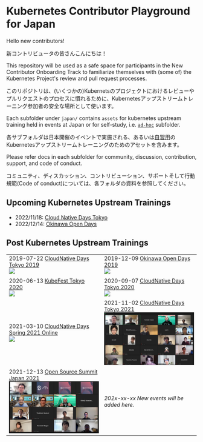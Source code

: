 # Kubernetes Contributor Playground for Japan

Hello new contributors!

新コントリビュータの皆さんこんにちは！

This repository will be used as a safe space for participants in the New Contributor Onboarding Track to familiarize themselves with (some of) the Kubernetes Project's review and pull request processes.

このリポジトリは、(いくつかの)Kubernetsのプロジェクトにおけるレビューやプルリクエストのプロセスに慣れるために、Kubernetesアップストリームトレーニング参加者の安全な場所として使います。

Each subfolder under `japan/` contains `assets` for kubernetes upstream training held in events at Japan or for self-study, i.e. [`ad-hoc`](./adhoc) subfolder.

各サブフォルダは日本開催のイベントで実施される、あるいは[自習用](./adhoc)のKubernetesアップストリームトレーニングのためのアセットを含みます。

Please refer docs in each subfolder for community, discussion, contribution, support, and code of conduct.

コミュニティ、ディスカッション、コントリビューション、サポートそして行動規範(Code of conduct)については、各フォルダの資料を参照してください。

## Upcoming Kubernetes Upstream Trainings

- 2022/11/18: [Cloud Native Days Tokyo](https://event.cloudnativedays.jp/cndt2022/hands-on#hs0)
- 2022/12/14: [Okinawa Open Days](https://www.okinawaopendays.com/2022-program)

## Post Kubernetes Upstream Trainings

<table>
  <tr>
    <td>2019-07-22 <a href="cndt-2019">CloudNative Days Tokyo 2019<br><img src="https://raw.githubusercontent.com/kubernetes-sigs/contributor-playground/master/japan/cndt-2019/group-photo.jpg" width="400"></a></td>
    <td>2019-12-09 <a href="ood-2019">Okinawa Open Days 2019<br><img src="https://raw.githubusercontent.com/kubernetes-sigs/contributor-playground/master/japan/ood-2019/images/ood2019-photo.jpg" width="400"></a></td>
  </tr>
  <tr>
    <td>2020-06-13 <a href="kft-2020">KubeFest Tokyo 2020<br><img src="https://raw.githubusercontent.com/kubernetes-sigs/contributor-playground/master/japan/kft-2020/images/kft2020-01.png" width="400"></a></td>
    <td>2020-09-07 <a href="cndt-2020">CloudNative Days Tokyo 2020<br><img src="https://raw.githubusercontent.com/kubernetes-sigs/contributor-playground/master/japan/cndt-2020/images/cndt-2020-01.png" width="400"></a></td>
  </tr>
  <tr>
    <td>2021-03-10 <a href="cndo-2021">CloudNative Days Spring 2021 Online<br><img src="cndo-2021/images/cndo-2021-01.png" width="400"></a></td>
    <td>2021-11-02 <a href="cndt-2021">CloudNative Days Tokyo 2021<br><img src="cndt-2021/images/cndt-2021-01.png" alt="Please look forward to the event!" width="400"></a></td>
  </tr>
  <tr>
    <td>2021-12-13 <a href="ossj-2021">Open Source Summit Japan 2021<br><img src="ossj-2021/images/ossj-2021-01.png" width="400"></a></td>
    <td><i>202x-xx-xx New events will be added here.</i></td>
  </tr>
</table>
